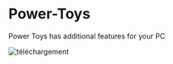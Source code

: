 # Power-Toys
Power Toys has additional features for your PC

![téléchargement](https://github.com/Yougha789/Power-Toys/assets/151661172/c1b834e1-8a8d-4b88-8a13-c2a33b4edafa)
